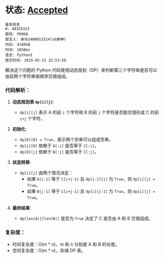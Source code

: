 # 状态: [Accepted](http://dsbpython.openjudge.cn/dspythonbook/solution/48325323/)

```
基本信息
#: 48325323
题目: P0960
提交人: 谢冰2400011514(xb谢神)
内存: 4188kB
时间: 1058ms
语言: Python3
提交时间: 2025-02-21 22:53:58
```

解决这个问题的 Python 代码使用动态规划（DP）来判断第三个字符串是否可以由前两个字符串按顺序交错组成。

### 代码解析：
1. **动态规划表 `dp[i][j]`**:
   - `dp[i][j]` 表示 A 的前 `i` 个字符和 B 的前 `j` 个字符是否能交错形成 C 的前 `i+j` 个字符。

2. **初始化**:
   - `dp[0][0] = True`，表示两个空串可以组成空串。
   - `dp[i][0]` 依赖于 `A[:i]` 是否等于 `C[:i]`。
   - `dp[0][j]` 依赖于 `B[:j]` 是否等于 `C[:j]`。

3. **状态转移**:
   - `dp[i][j]` 由两个情况决定：
     - 如果 `A[i-1]` 等于 `C[i+j-1]` 且 `dp[i-1][j]` 为 `True`，则 `dp[i][j] = True`。
     - 如果 `B[j-1]` 等于 `C[i+j-1]` 且 `dp[i][j-1]` 为 `True`，则 `dp[i][j] = True`。

4. **最终结果**:
   - `dp[len(A)][len(B)]` 是否为 `True` 决定了 C 是否由 A 和 B 交错组成。

### 复杂度：
- 时间复杂度：O(m * n)，m 和 n 分别是 A 和 B 的长度。
- 空间复杂度：O(m * n)，存储 DP 表。